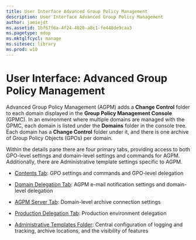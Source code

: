 ```yaml
---
title: User Interface Advanced Group Policy Management
description: User Interface Advanced Group Policy Management
author: jamiejdt
ms.assetid: 1bf67f6a-4f24-4020-a8c1-fe440de9caa3
ms.pagetype: mdop
ms.mktglfcycl: manage
ms.sitesec: library
ms.prod: w10
---
```



# User Interface: Advanced Group Policy Management


Advanced Group Policy Management (AGPM) adds a **Change Control** folder to each domain displayed in the **Group Policy Management Console** (GPMC). In an environment where multiple domains are managed with the GPMC, each domain is listed under the **Domains** folder in the console tree. Each domain has a **Change Control** folder under it, and there is one archive of Group Policy Objects (GPOs) per domain.

Within the details pane there are four primary tabs, providing access to both GPO-level settings and domain-level settings and commands for AGPM. Additionally, there are Administrative template settings specific to AGPM.

-   [Contents Tab](contents-tab-agpm40.md): GPO settings and commands and GPO-level delegation

-   [Domain Delegation Tab](domain-delegation-tab-agpm40.md): AGPM e-mail notification settings and domain-level delegation

-   [AGPM Server Tab](agpm-server-tab-agpm40.md): Domain-level archive connection settings

-   [Production Delegation Tab](production-delegation-tab-agpm40.md): Production environment delegation

-   [Administrative Templates Folder](administrative-templates-folder-agpm40.md): Central configuration of logging and tracking, archive locations, and the visibility of features

 

 





